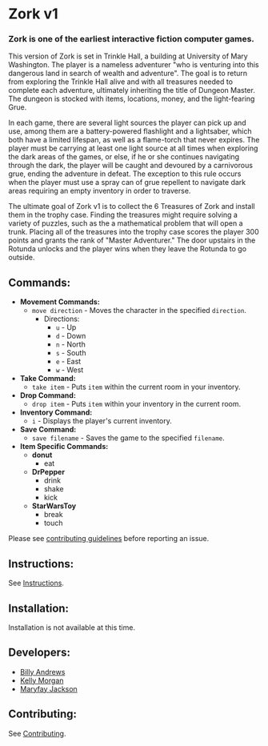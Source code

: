 # Zork v1

### Zork is one of the earliest interactive fiction computer games. 

This version of Zork is set in Trinkle Hall, a building at University of Mary Washington. The player is a nameless adventurer "who is venturing into this dangerous land in search of wealth and adventure". The goal is to return from exploring the Trinkle Hall alive and with all treasures needed to complete each adventure, ultimately inheriting the title of Dungeon Master. The dungeon is stocked with items, locations, money, and the light-fearing Grue.

In each game, there are several light sources the player can pick up and use, among them are a battery-powered flashlight and a lightsaber, which both have a limited lifespan, as well as a flame-torch that never expires. The player must be carrying at least one light source at all times when exploring the dark areas of the games, or else, if he or she continues navigating through the dark, the player will be caught and devoured by a carnivorous grue, ending the adventure in defeat. The exception to this rule occurs when the player must use a spray can of grue repellent to navigate dark areas requiring an empty inventory in order to traverse.

The ultimate goal of Zork v1 is to collect the 6 Treasures of Zork and install them in the trophy case. Finding the treasures might require solving a variety of puzzles, such as the a mathematical problem that will open a trunk. Placing all of the treasures into the trophy case scores the player 300 points and grants the rank of "Master Adventurer." The door upstairs in the Rotunda unlocks and the player wins when they leave the Rotunda to go outside.


## Commands: ##
- **Movement Commands:**
  - <code>move direction</code> - Moves the character in the specified <code>direction</code>.
    - Directions:
      - <code>u</code> - Up
      - <code>d</code> - Down
      - <code>n</code> - North
      - <code>s</code> - South
      - <code>e</code> - East
      - <code>w</code> - West
- **Take Command:**
  - <code>take item</code> - Puts <code>item</code> within the current room in your inventory.
- **Drop Command:**
  - <code>drop item</code> - Puts <code>item</code> within your inventory in the current room.
- **Inventory Command:**
  - <code>i</code> - Displays the player's current inventory.
- **Save Command:**
  - <code>save filename</code> - Saves the game to the specified <code>filename</code>.
- **Item Specific Commands:**
  - **donut**
    - eat
  - **DrPepper**
    - drink
    - shake
    - kick
  - **StarWarsToy**
    - break
    - touch
  

  
Please see [contributing guidelines](CONTRIBUTING.md) before reporting an issue.
  
## Instructions:

See [Instructions](INSTRUCTIONS.md).

## Installation:

  Installation is not available at this time.



## Developers:

- [Billy Andrews](https://github.com/wandrews1)
- [Kelly Morgan](https://github.com/kelbot6)
- [Maryfay Jackson](https://github.com/mjackso5)
  
  
## Contributing:


See [Contributing](CONTRIBUTING.md).
